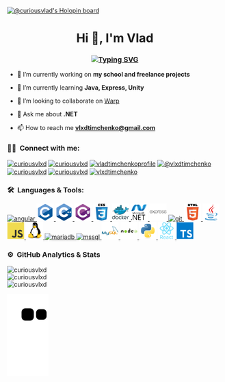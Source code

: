 [![@curiousvlad's Holopin board](https://holopin.me/curiousvlad)](https://holopin.io/@curiousvlad)

<h1 align="center">Hi 👋, I'm Vlad</h1>

<h3 align="center"><a href="https://git.io/typing-svg"><img src="https://readme-typing-svg.demolab.com?font=Fira+Code&size=26&pause=1000&color=FD8018&background=FF000000&width=720&height=60&lines=A+passionate+Software+Developer+from+Ukraine" alt="Typing SVG" /></a></h3>

- 🔭 I’m currently working on **my school and freelance projects**

- 🌱 I’m currently learning **Java, Express, Unity**

- 👯 I’m looking to collaborate on [Warp](https://github.com/warpdotdev/Warp)

- 💬 Ask me about **.NET**

- 📫 How to reach me **vlxdtimchenko@gmail.com**

<h3 align="left">🤝🏻 &nbsp;Connect with me:</h3>
<p align="left">
<a href="https://codepen.io/curiousvlxd" target="blank"><img align="center" src="https://raw.githubusercontent.com/rahuldkjain/github-profile-readme-generator/master/src/images/icons/Social/codepen.svg" alt="curiousvlxd" height="30" width="40" /></a>
<a href="https://dev.to/curiousvlxd" target="blank"><img align="center" src="https://raw.githubusercontent.com/rahuldkjain/github-profile-readme-generator/master/src/images/icons/Social/devto.svg" alt="curiousvlxd" height="30" width="40" /></a>
<a href="https://linkedin.com/in/vladtimchenkoprofile" target="blank"><img align="center" src="https://raw.githubusercontent.com/rahuldkjain/github-profile-readme-generator/master/src/images/icons/Social/linked-in-alt.svg" alt="vladtimchenkoprofile" height="30" width="40" /></a>
<a href="https://medium.com/@vlxdtimchenko" target="blank"><img align="center" src="https://raw.githubusercontent.com/rahuldkjain/github-profile-readme-generator/master/src/images/icons/Social/medium.svg" alt="@vlxdtimchenko" height="30" width="40" /></a>
<a href="https://www.codechef.com/users/curiousvlxd" target="blank"><img align="center" src="https://cdn.jsdelivr.net/npm/simple-icons@3.1.0/icons/codechef.svg" alt="curiousvlxd" height="30" width="40" /></a>
<a href="https://www.hackerrank.com/curiousvlxd" target="blank"><img align="center" src="https://raw.githubusercontent.com/rahuldkjain/github-profile-readme-generator/master/src/images/icons/Social/hackerrank.svg" alt="curiousvlxd" height="30" width="40" /></a>
<a href="https://www.leetcode.com/vlxdtimchenko" target="blank"><img align="center" src="https://raw.githubusercontent.com/rahuldkjain/github-profile-readme-generator/master/src/images/icons/Social/leet-code.svg" alt="vlxdtimchenko" height="30" width="40" /></a>
</p>

<h3 align="left">🛠 &nbsp;Languages & Tools:</h3>
<p align="left"> <a href="https://angular.io" target="_blank" rel="noreferrer"> <img src="https://angular.io/assets/images/logos/angular/angular.svg" alt="angular" width="40" height="40"/> </a> <a href="https://www.cprogramming.com/" target="_blank" rel="noreferrer"> <img src="https://raw.githubusercontent.com/devicons/devicon/master/icons/c/c-original.svg" alt="c" width="40" height="40"/> </a> <a href="https://www.w3schools.com/cpp/" target="_blank" rel="noreferrer"> <img src="https://raw.githubusercontent.com/devicons/devicon/master/icons/cplusplus/cplusplus-original.svg" alt="cplusplus" width="40" height="40"/> </a> <a href="https://www.w3schools.com/cs/" target="_blank" rel="noreferrer"> <img src="https://raw.githubusercontent.com/devicons/devicon/master/icons/csharp/csharp-original.svg" alt="csharp" width="40" height="40"/> </a> <a href="https://www.w3schools.com/css/" target="_blank" rel="noreferrer"> <img src="https://raw.githubusercontent.com/devicons/devicon/master/icons/css3/css3-original-wordmark.svg" alt="css3" width="40" height="40"/> </a> <a href="https://www.docker.com/" target="_blank" rel="noreferrer"> <img src="https://raw.githubusercontent.com/devicons/devicon/master/icons/docker/docker-original-wordmark.svg" alt="docker" width="40" height="40"/> </a> <a href="https://dotnet.microsoft.com/" target="_blank" rel="noreferrer"> <img src="https://raw.githubusercontent.com/devicons/devicon/master/icons/dot-net/dot-net-original-wordmark.svg" alt="dotnet" width="40" height="40"/> </a> <a href="https://expressjs.com" target="_blank" rel="noreferrer"> <img src="https://raw.githubusercontent.com/devicons/devicon/master/icons/express/express-original-wordmark.svg" alt="express" width="40" height="40"/> </a> <a href="https://git-scm.com/" target="_blank" rel="noreferrer"> <img src="https://www.vectorlogo.zone/logos/git-scm/git-scm-icon.svg" alt="git" width="40" height="40"/> </a> <a href="https://www.w3.org/html/" target="_blank" rel="noreferrer"> <img src="https://raw.githubusercontent.com/devicons/devicon/master/icons/html5/html5-original-wordmark.svg" alt="html5" width="40" height="40"/> </a> <a href="https://www.java.com" target="_blank" rel="noreferrer"> <img src="https://raw.githubusercontent.com/devicons/devicon/master/icons/java/java-original.svg" alt="java" width="40" height="40"/> </a> <a href="https://developer.mozilla.org/en-US/docs/Web/JavaScript" target="_blank" rel="noreferrer"> <img src="https://raw.githubusercontent.com/devicons/devicon/master/icons/javascript/javascript-original.svg" alt="javascript" width="40" height="40"/> </a> <a href="https://www.linux.org/" target="_blank" rel="noreferrer"> <img src="https://raw.githubusercontent.com/devicons/devicon/master/icons/linux/linux-original.svg" alt="linux" width="40" height="40"/> </a> <a href="https://mariadb.org/" target="_blank" rel="noreferrer"> <img src="https://www.vectorlogo.zone/logos/mariadb/mariadb-icon.svg" alt="mariadb" width="40" height="40"/> </a> <a href="https://www.microsoft.com/en-us/sql-server" target="_blank" rel="noreferrer"> <img src="https://www.svgrepo.com/show/303229/microsoft-sql-server-logo.svg" alt="mssql" width="40" height="40"/> </a> <a href="https://www.mysql.com/" target="_blank" rel="noreferrer"> <img src="https://raw.githubusercontent.com/devicons/devicon/master/icons/mysql/mysql-original-wordmark.svg" alt="mysql" width="40" height="40"/> </a> <a href="https://nodejs.org" target="_blank" rel="noreferrer"> <img src="https://raw.githubusercontent.com/devicons/devicon/master/icons/nodejs/nodejs-original-wordmark.svg" alt="nodejs" width="40" height="40"/> </a> <a href="https://www.python.org" target="_blank" rel="noreferrer"> <img src="https://raw.githubusercontent.com/devicons/devicon/master/icons/python/python-original.svg" alt="python" width="40" height="40"/> </a> <a href="https://reactjs.org/" target="_blank" rel="noreferrer"> <img src="https://raw.githubusercontent.com/devicons/devicon/master/icons/react/react-original-wordmark.svg" alt="react" width="40" height="40"/> </a> <a href="https://www.typescriptlang.org/" target="_blank" rel="noreferrer"> <img src="https://raw.githubusercontent.com/devicons/devicon/master/icons/typescript/typescript-original.svg" alt="typescript" width="40" height="40"/> </a> </p>

<h3 align="left">⚙️ &nbsp;GitHub Analytics & Stats</h3>

<div><img style="height: auto; width: 50%;" class="img" src="https://github-readme-stats.vercel.app/api/top-langs?username=curiousvlxd&show_icons=true&locale=en&layout=compact&theme=gruvbox" alt="curiousvlxd" /></div>

<div><img style="height: auto; width: 50%;" class="img" src="https://github-readme-stats.vercel.app/api?username=curiousvlxd&show_icons=true&locale=en&theme=gruvbox" alt="curiousvlxd" /></div>

<div><img style="height: auto; width: 50%;" class="img" src="https://github-readme-streak-stats.herokuapp.com/?user=curiousvlxd&theme=gruvbox" alt="curiousvlxd" /></div>

![snake gif](https://github.com/curiousvlxd/curiousvlxd/blob/output/github-contribution-grid-snake.svg)

<!--
**curiousvlxd/curiousvlxd** is a ✨ _special_ ✨ repository because its `README.md` (this file) appears on your GitHub profile.

Here are some ideas to get you started:

- 🔭 I’m currently working on ...
- 🌱 I’m currently learning ...
- 👯 I’m looking to collaborate on ...
- 🤔 I’m looking for help with ...
- 💬 Ask me about ...
- 📫 How to reach me: ...
- 😄 Pronouns: ...
- ⚡ Fun fact: ...
-->
